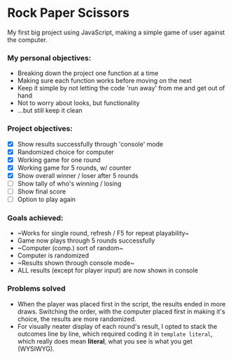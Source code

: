 # Rock Paper Scissors
My first big project using JavaScript, making a simple game of user against the computer.
### My personal objectives:
- Breaking down the project one function at a time
- Making sure each function works before moving on the next
- Keep it simple by not letting the code 'run away' from me and get out of hand
- Not to worry about looks, but functionality
- ...but still keep it clean
### Project objectives:
- [x] Show results successfully through 'console' mode
- [x] Randomized choice for computer
- [x] Working game for one round
- [x] Working game for 5 rounds, w/ counter
- [x] Show overall winner / loser after 5 rounds
- [ ] Show tally of who's winning / losing
- [ ] Show final score
- [ ] Option to play again
### Goals achieved:
- ~Works for single round, refresh / F5 for repeat playability~
- Game now plays through 5 rounds successfully
- ~Computer (comp.) sort of random~
- Computer is randomized
- ~Results shown through console mode~
- ALL results (except for player input) are now shown in console
### Problems solved
- When the player was placed first in the script, the results ended in more draws.  Switching the order, with the computer placed first in making it's choice, the results are more randomized.
- For visually neater display of each round's result, I opted to stack the outcomes line by line, which required coding it in `template literal`, which really does mean **literal**, what you see is what you get (WYSIWYG).  
